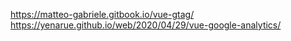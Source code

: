 https://matteo-gabriele.gitbook.io/vue-gtag/
https://yenarue.github.io/web/2020/04/29/vue-google-analytics/